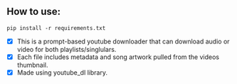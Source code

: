 ## How to use:

    pip install -r requirements.txt

- [x] This is a prompt-based youtube downloader that can
download audio or video for both playlists/singlulars.
- [x] Each file includes metadata and song artwork pulled from the videos thumbnail.
- [x] Made using youtube_dl library.
